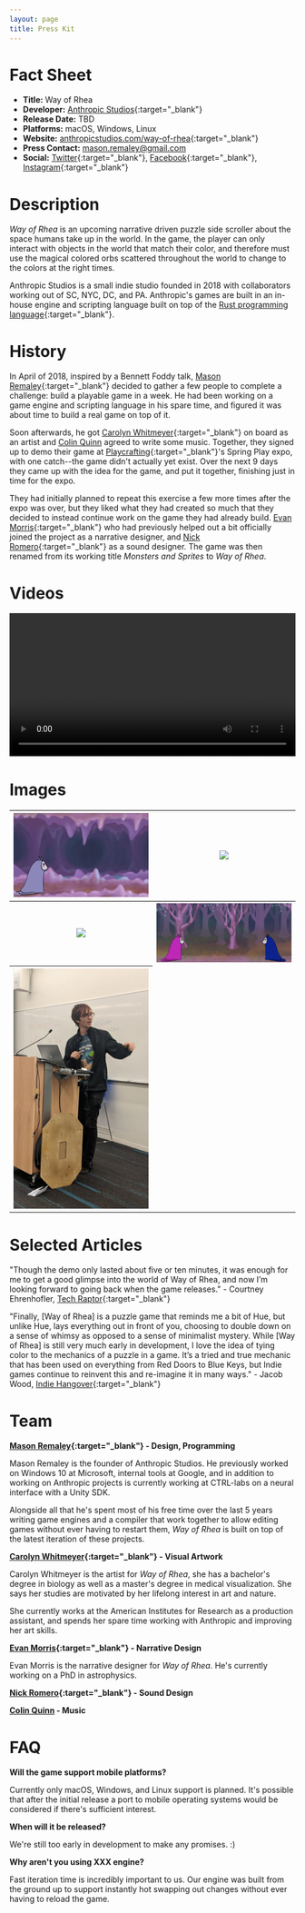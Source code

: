 ```yaml
---
layout: page
title: Press Kit
---
```


<!-- TODO: Logo -->
# Fact Sheet

- **Title:** Way of Rhea
- **Developer:** [Anthropic Studios](https://anthropicstudios.com){:target="_blank"}
- **Release Date:** TBD
- **Platforms:** macOS, Windows, Linux
- **Website:** [anthropicstudios.com/way-of-rhea](https://anthropicstudios.com/way-of-rhea){:target="_blank"}
- **Press Contact:** [mason.remaley@gmail.com](mailto:mason.remaley@gmail.com)
- **Social:** [Twitter](https://twitter.com/anthropicst){:target="_blank"}, [Facebook](https://www.facebook.com/AnthropicStudios/){:target="_blank"}, [Instagram](http://instagram.com/anthropicstudios){:target="_blank"}

# Description

*Way of Rhea* is an upcoming narrative driven puzzle side scroller about the space humans take up in the world. In the game, the player can only interact with objects in the world that match their color, and therefore must use the magical colored orbs scattered throughout the world to change to the colors at the right times.

Anthropic Studios is a small indie studio founded in 2018 with collaborators working out of SC, NYC, DC, and PA. Anthropic's games are built in an in-house engine and scripting language built on top of the [Rust programming language](https://www.rust-lang.org/en-US/){:target="_blank"}.


# History

In April of 2018, inspired by a Bennett Foddy talk, [Mason Remaley](https://masonremaley.com){:target="_blank"} decided to gather a few people to complete a challenge: build a playable game in a week. He had been working on a game engine and scripting language in his spare time, and figured it was about time to build a real game on top of it.

Soon afterwards, he got [Carolyn Whitmeyer](https://www.instagram.com/nylorac0__o/){:target="_blank"} on board as an artist and [Colin Quinn](mailto:colinquinnwork@gmail.com) agreed to write some music. Together, they signed up to demo their game at [Playcrafting](https://www.playcrafting.com/){:target="_blank"}'s Spring Play expo, with one catch--the game didn't actually  yet exist. Over the next 9 days they came up with the idea for the game, and put it together, finishing just in time for the expo.

They had initially planned to repeat this exercise a few more times after the expo was over, but they liked what they had created so much that they decided to instead continue work on the game they had already build. [Evan Morris](https://twitter.com/evan_cmm){:target="_blank"} who had previously helped out a bit officially joined the project as a narrative designer, and [Nick Romero](https://soundcloud.com/stonedape){:target="_blank"} as a sound designer. The game was then renamed from its working title *Monsters and Sprites* to *Way of Rhea*.


# Videos

<video width="100%" controls>
  <source src="/assets/monsters-and-sprites/trailer.mp4" type="video/mp4">
  Your browser does not support the video tag.
</video>

# Images
<table>
  <tr>
    <th><a href="/assets/monsters-and-sprites/start.png" target="_blank"><img src="/assets/monsters-and-sprites/start.png"/></a></th>
    <th><a href="/assets/monsters-and-sprites/puzzle.png" target="_blank"><img src="/assets/monsters-and-sprites/puzzle.png"/></a></th>
  </tr>
  <tr>
    <th><a href="/assets/monsters-and-sprites/elevator-puzzle.png" target="_blank"><img src="/assets/monsters-and-sprites/elevator-puzzle.png"/></a></th>
    <th><a href="/assets/monsters-and-sprites/friend.png" target="_blank"><img src="/assets/monsters-and-sprites/friend.png"/></a></th>
  </tr>
  <tr>
    <th><a href="/assets/monsters-and-sprites/demo-and-play-2.jpg" target="_blank"><img height="40%" src="/assets/monsters-and-sprites/demo-and-play-2.jpg"/></a></th>
  </tr>
</table>


<!-- TODO: Graphics package containing character cutouts/such, fonts, logo and icon, etc -->

# Selected Articles

"Though the demo only lasted about five or ten minutes, it was enough for me to get a good glimpse into the world of Way of Rhea, and now I’m looking forward to going back when the game releases." - Courtney Ehrenhofler, [Tech Raptor](https://techraptor.net/content/way-of-rhea-puzzle-sidescroller){:target="_blank"}

"Finally, [Way of Rhea] is a puzzle game that reminds me a bit of Hue, but unlike Hue, lays everything out in front of you, choosing to double down on a sense of whimsy as opposed to a sense of minimalist mystery.  While [Way of Rhea] is still very much early in development, I love the idea of tying color to the mechanics of a puzzle in a game. It’s a tried and true mechanic that has been used on everything from Red Doors to Blue Keys, but Indie games continue to reinvent this and re-imagine it in many ways." - Jacob Wood, [Indie Hangover](http://www.indiehangover.com/the-road-to-play-nyc-looking-good/){:target="_blank"}


# Team

**[Mason Remaley](https://masonremaley.com){:target="_blank"} - Design, Programming**

Mason Remaley is the founder of Anthropic Studios. He previously worked on Windows 10 at Microsoft, internal tools at Google, and in addition to working on Anthropic projects is currently working at CTRL-labs on a neural interface with a Unity SDK.

Alongside all that he's spent most of his free time over the last 5 years writing game engines and a compiler that work together to allow editing games without ever having to restart them, *Way of Rhea* is built on top of the latest iteration of these projects.

**[Carolyn Whitmeyer](https://instagram.com/nylorac0__o){:target="_blank"} - Visual Artwork**

Carolyn Whitmeyer is the artist for *Way of Rhea*, she has a bachelor's degree in biology as well as a master's degree in medical visualization. She says her studies are motivated by her lifelong interest in art and nature.

She currently works at the American Institutes for Research as a production assistant, and spends her spare time working with Anthropic and improving her art skills.

**[Evan Morris](https://twitter.com/evan_cmm){:target="_blank"} - Narrative Design**

Evan Morris is the narrative designer for *Way of Rhea*. He's currently working on a PhD in astrophysics.

**[Nick Romero](https://soundcloud.com/stonedape){:target="_blank"} - Sound Design**

**[Colin Quinn](mailto:colinquinnwork@gmail.com) - Music**

# FAQ

**Will the game support mobile platforms?**

Currently only macOS, Windows, and Linux support is planned. It's possible that after the initial release a port to mobile operating systems would be considered if there's sufficient interest.

**When will it be released?**

We're still too early in development to make any promises. :)

**Why aren't you using XXX engine?**

Fast iteration time is incredibly important to us. Our engine was built from the ground up to support instantly hot swapping out changes without ever having to reload the game.

